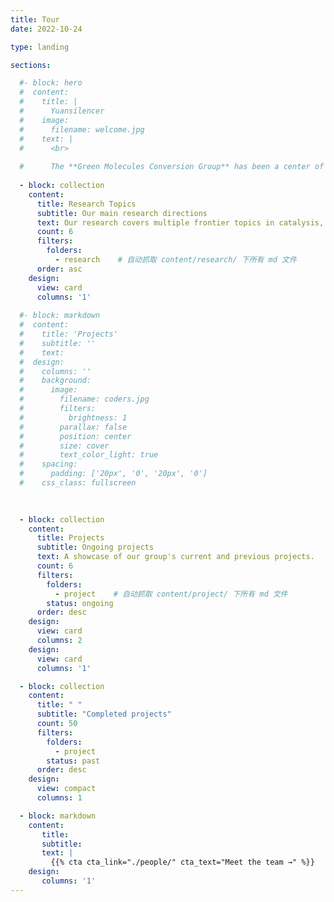 ```yaml
---
title: Tour
date: 2022-10-24

type: landing

sections:

  #- block: hero
  #  content:
  #    title: |
  #      Yuansilencer
  #    image:
  #      filename: welcome.jpg
  #    text: |
  #      <br>
        
  #      The **Green Molecules Conversion Group** has been a center of excellence for Artificial Intelligence research, teaching, and practice since its founding in 2016.
  
  - block: collection
    content:
      title: Research Topics
      subtitle: Our main research directions
      text: Our research covers multiple frontier topics in catalysis, energy, and advanced materials.
      count: 6
      filters:
        folders:
          - research    # 自动抓取 content/research/ 下所有 md 文件
      order: asc
    design:
      view: card
      columns: '1'
  
  #- block: markdown
  #  content:
  #    title: 'Projects'
  #    subtitle: ''
  #    text:
  #  design:
  #    columns: ''
  #    background:
  #      image: 
  #        filename: coders.jpg
  #        filters:
  #          brightness: 1
  #        parallax: false
  #        position: center
  #        size: cover
  #        text_color_light: true
  #    spacing:
  #      padding: ['20px', '0', '20px', '0']
  #    css_class: fullscreen
  
  

  - block: collection
    content:
      title: Projects
      subtitle: Ongoing projects
      text: A showcase of our group's current and previous projects.
      count: 6
      filters:
        folders:
          - project    # 自动抓取 content/project/ 下所有 md 文件
        status: ongoing
      order: desc
    design:
      view: card
      columns: 2
    design:
      view: card
      columns: '1'

  - block: collection
    content:
      title: " "
      subtitle: "Completed projects"
      count: 50
      filters:
        folders:
          - project
        status: past
      order: desc
    design:
      view: compact
      columns: 1

  - block: markdown
    content:
       title:
       subtitle:
       text: |
         {{% cta cta_link="./people/" cta_text="Meet the team →" %}}
    design:
       columns: '1' 
---
```

